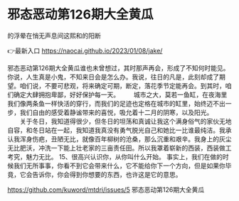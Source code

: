# 邪态恶动第126期大全黄瓜
的浮晕在悄无声息间这熙和的阳断

👉最新入口 https://naocai.github.io/2023/01/08/jake/

邪态恶动第126期大全黄瓜谁也未曾想过，其时那声再会，形成了不知何时能见。你说，人生真是小鬼，不知来日会是怎么办。我说，往日的凡是，此刻却成了期望。咱们说，不要可悲观，将来确定可期，断定，落花季节定能再会。到其时，咱们确定大肆拥抱卑鄙，好好保护每一天。
　　城市之大，莫若一鱼缸，在夜海里我们像两条鱼一样快活的穿行，而我们的足迹也定格在城市的缸里，始终迈不出一步，我们自由的感受着静谧带来的喜悦，吸允着十二月的阴寒，以及阳光。
　　关于冬日，我知道得很少，但冬日的坦荡和真诚让我这个满身俗气的家伙无地自容，和冬日站在一起，我知道我真没有勇气脱光自己和她比一比谁最纯洁。我承认我浑身伤疤，丑陋无比，就像百年柳树的沧桑，那么沉重和艰辛。我身上的灰尘无比肥沃，冲洗一下能上壮老家的三亩责任田。所以我罩着崭新的西装，西装做工考究，魅力无比。
	15、很高兴认识你，从你叫什么开始。
事实上，我们在做的时候我们无所事事，你看不到它会带来什么，它不能给你下一个方向，但是如果你毕竟，它会告诉你，你会得到你想要的东西，也许这是它的意思。

https://github.com/kuword/mtdri/issues/5
邪态恶动第126期大全黄瓜
